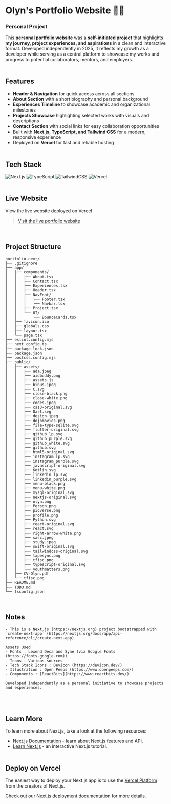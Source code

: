 # Olyn's Portfolio Website 💫✨
### Personal Project
This **personal portfolio website** was a **self-initiated project** that highlights **my journey, project experiences, and aspirations** in a clean and interactive format. Developed independently in 2025, it reflects my growth as a developer while serving as a central platform to showcase my works and progress to potential collaborators, mentors, and employers.
<br><br>

## Features
- **Header & Navigation** for quick access across all sections
- **About Section** with a short biography and personal background
- **Experiences Timeline** to showcase academic and organizational milestones
- **Projects Showcase** highlighting selected works with visuals and descriptions
- **Contact Section** with social links for easy collaboration opportunities
- Built with **Next.js, TypeScript, and Tailwind CSS** for a modern, responsive experience
- Deployed on **Vercel** for fast and reliable hosting
<br><br>

## Tech Stack
![Next.js](https://img.shields.io/badge/Next.js-black?logo=next.js&logoColor=white)
![TypeScript](https://img.shields.io/badge/TypeScript-3178C6?logo=typescript&logoColor=fff)
![TailwindCSS](https://img.shields.io/badge/Tailwind%20CSS-%2338B2AC.svg?logo=tailwind-css&logoColor=white)
![Vercel](https://img.shields.io/badge/Vercel-%23000000.svg?logo=vercel&logoColor=white)
<br><br>

## Live Website 
View the live website deployed on Vercel
> [Visit the live portfolio website](https://olynsn15.vercel.app)
<br>

## Project Structure
```
portfolio-next/
├── .gitignore
├── app/
│   ├── components/
│   │   ├── About.tsx
│   │   ├── Contact.tsx
│   │   ├── Experiences.tsx
│   │   ├── Header.tsx
│   │   ├── NavFoot/
│   │   │   ├── Footer.tsx
│   │   │   └── Navbar.tsx
│   │   ├── Project.tsx
│   │   └── UI/
│   │       └── BounceCards.tsx
│   ├── favicon.ico
│   ├── globals.css
│   ├── layout.tsx
│   └── page.tsx
├── eslint.config.mjs
├── next.config.ts
├── package-lock.json
├── package.json
├── postcss.config.mjs
├── public/
│   ├── assets/
│   │   ├── ada.jpeg
│   │   ├── aidbuddy.png
│   │   ├── assets.js
│   │   ├── binus.jpeg
│   │   ├── C.svg
│   │   ├── close-black.png
│   │   ├── close-white.png
│   │   ├── codes.jpeg
│   │   ├── css3-original.svg
│   │   ├── Dart.svg
│   │   ├── design.jpeg
│   │   ├── dojomovies.png
│   │   ├── file-type-sqlite.svg
│   │   ├── flutter-original.svg
│   │   ├── github_lp.svg
│   │   ├── github_purple.svg
│   │   ├── github_white.svg
│   │   ├── github.svg
│   │   ├── html5-original.svg
│   │   ├── instagram_lp.svg
│   │   ├── instagram_purple.svg
│   │   ├── javascript-original.svg
│   │   ├── Kotlin.svg
│   │   ├── linkedin_lp.svg
│   │   ├── linkedin_purple.svg
│   │   ├── menu-black.png
│   │   ├── menu-white.png
│   │   ├── mysql-original.svg
│   │   ├── nextjs-original.svg
│   │   ├── olyn.png
│   │   ├── Person.png
│   │   ├── picverse.png
│   │   ├── profile.png
│   │   ├── Python.svg
│   │   ├── react-original.svg
│   │   ├── react.svg
│   │   ├── right-arrow-white.png
│   │   ├── sasc.jpeg
│   │   ├── study.jpeg
│   │   ├── swift-original.svg
│   │   ├── tailwindcss-original.svg
│   │   ├── tapesync.png
│   │   ├── tfisc.png
│   │   ├── typescript-original.svg
│   │   └── youthmatters.png
│   ├── CV-Olyn.pdf
│   └── tfisc.png
├── README.md
├── TODO.md
└── tsconfig.json
```
<br>

## Notes
```
- This is a Next.js (https://nextjs.org) project bootstrapped with `create-next-app` (https://nextjs.org/docs/app/api-reference/cli/create-next-app)

Assets Used
- Fonts : Lexend Deca and Syne (via Google Fonts (https://fonts.google.com))  
- Icons : Various sources 
- Tech Stack Icons : Devicon (https://devicon.dev/)
- Illustration : Open Peeps (https://www.openpeeps.com/)
- Components : [ReactBits](https://www.reactbits.dev/)

Developed independently as a personal initiative to showcase projects and experiences.
```
<br><br>

## Learn More
To learn more about Next.js, take a look at the following resources:

- [Next.js Documentation](https://nextjs.org/docs) - learn about Next.js features and API.
- [Learn Next.js](https://nextjs.org/learn) - an interactive Next.js tutorial.
<br><br>

## Deploy on Vercel
The easiest way to deploy your Next.js app is to use the [Vercel Platform](https://vercel.com/new?utm_medium=default-template&filter=next.js&utm_source=create-next-app&utm_campaign=create-next-app-readme) from the creators of Next.js.

Check out our [Next.js deployment documentation](https://nextjs.org/docs/app/building-your-application/deploying) for more details.
<br><br>
